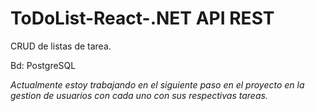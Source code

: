 # ToDoList-React-.NET API REST

CRUD de listas de tarea.

Bd: PostgreSQL

*Actualmente estoy trabajando en el siguiente paso en el proyecto en la gestion de usuarios con cada uno con sus respectivas tareas.*
